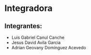 # Integradora 
## Integrantes:
- Luis Gabriel Canul Canche 
- Jesus David Avila Garcia
- Adrian Geovany Domínguez Acevedo